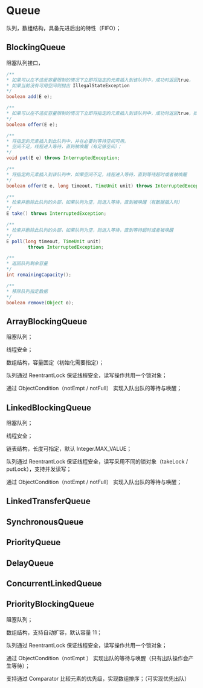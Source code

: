 # Queue

队列，数组结构，具备先进后出的特性（FIFO）；

## BlockingQueue

阻塞队列接口，

```java
/**
* 如果可以在不违反容量限制的情况下立即将指定的元素插入到该队列中，成功时返回true，
* 如果当前没有可用空间则抛出 IllegalStateException
*/
boolean add(E e);

/**
* 如果可以在不违反容量限制的情况下立即将指定的元素插入到该队列中，成功时返回true，如果当前没有可用空间则返回false。
*/
boolean offer(E e);

/**
* 将指定的元素插入到此队列中，并在必要时等待空间可用。
* 空间不足，线程进入等待，直到被唤醒（有足够空间）；
*/
void put(E e) throws InterruptedException;

/**
* 将指定的元素插入到该队列中，如果空间不足，线程进入等待，直到等待超时或者被唤醒
*/
boolean offer(E e, long timeout, TimeUnit unit) throws InterruptedException;

/**
* 检索并删除此队列的头部，如果队列为空，则进入等待，直到被唤醒（有数据插入时）
*/
E take() throws InterruptedException;

/**
* 检索并删除此队列的头部，如果队列为空，则进入等待，直到等待超时或者被唤醒
*/
E poll(long timeout, TimeUnit unit)
        throws InterruptedException;

/**
* 返回队列剩余容量
*/
int remainingCapacity();

/**
* 移除队列指定数据
*/
boolean remove(Object o);
```



## ArrayBlockingQueue

阻塞队列；

线程安全；

数组结构，容量固定（初始化需要指定）；

队列通过 ReentrantLock 保证线程安全，读写操作共用一个锁对象；

通过 ObjectCondition（notEmpt / notFull） 实现入队出队的等待与唤醒；

## LinkedBlockingQueue

阻塞队列；

线程安全；

链表结构，长度可指定，默认 Integer.MAX_VALUE；

队列通过 ReentrantLock 保证线程安全，读写采用不同的锁对象（takeLock / putLock），支持并发读写；

通过 ObjectCondition（notEmpt / notFull） 实现入队出队的等待与唤醒；

## LinkedTransferQueue



## SynchronousQueue

## PriorityQueue

## DelayQueue

## ConcurrentLinkedQueue

## PriorityBlockingQueue

阻塞队列；

数组结构，支持自动扩容，默认容量 11；

队列通过 ReentrantLock 保证线程安全，读写操作共用一个锁对象；

通过 ObjectCondition（notEmpt ） 实现出队的等待与唤醒（只有出队操作会产生等待）；

支持通过 Comparator 比较元素的优先级，实现数组排序；（可实现优先出队）

